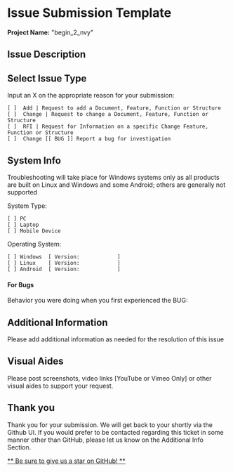 # Issue Submission Template
**Project Name:**     "begin_2_nvy"

## Issue Description

## Select Issue Type 

Input an X on the appropriate reason for your submission:

    [ ]  Add | Request to add a Document, Feature, Function or Structure
    [ ]  Change | Request to change a Document, Feature, Function or Structure
    [ ]  RFI | Request for Information on a specific Change Feature, Function or Structure
    [ ]  Change [[ BUG ]] Report a bug for investigation


## System Info
Troubleshooting will take place for Windows systems only as all products are built on Linux and Windows and some Android; others are generally not supported

System Type:

    [ ] PC
    [ ] Laptop
    [ ] Mobile Device

Operating System:

    [ ] Windows  [ Version:            ]
    [ ] Linux    [ Version:            ]
    [ ] Android  [ Version:            ]

#### For Bugs
Behavior you were doing when you first experienced the BUG:


## Additional Information
Please add additional information as needed for the resolution of this issue 



## Visual Aides

Please post screenshots, video links [YouTube or Vimeo Only] or other visual aides to support your request.

## Thank you
Thank you for your submission.  We will get back to your shortly via the Github UI.  If you would prefer to be contacted regarding this ticket in some manner other than GitHub, please let us know on the Additional Info Section.

[** Be sure to give us a star on GitHub!  ** ](https://github.com/NVyIo/begin_to_nvy)